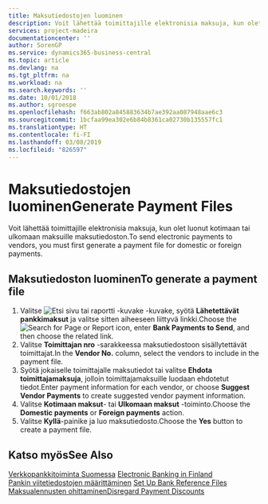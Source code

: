 ```yaml
---
title: Maksutiedostojen luominen
description: Voit lähettää toimittajille elektronisia maksuja, kun olet luonut kotimaan tai ulkomaan maksuille maksutiedoston.
services: project-madeira
documentationcenter: ''
author: SorenGP
ms.service: dynamics365-business-central
ms.topic: article
ms.devlang: na
ms.tgt_pltfrm: na
ms.workload: na
ms.search.keywords: ''
ms.date: 10/01/2018
ms.author: sgroespe
ms.openlocfilehash: f663ab802a845883634b7ae392aa087948aae6c3
ms.sourcegitcommit: 1bcfaa99ea302e6b84b8361ca02730b135557fc1
ms.translationtype: HT
ms.contentlocale: fi-FI
ms.lasthandoff: 03/08/2019
ms.locfileid: "826597"
---
```

# <a name="generate-payment-files"></a><span data-ttu-id="ee519-103">Maksutiedostojen luominen</span><span class="sxs-lookup"><span data-stu-id="ee519-103">Generate Payment Files</span></span>
<span data-ttu-id="ee519-104">Voit lähettää toimittajille elektronisia maksuja, kun olet luonut kotimaan tai ulkomaan maksuille maksutiedoston.</span><span class="sxs-lookup"><span data-stu-id="ee519-104">To send electronic payments to vendors, you must first generate a payment file for domestic or foreign payments.</span></span>  

## <a name="to-generate-a-payment-file"></a><span data-ttu-id="ee519-105">Maksutiedoston luominen</span><span class="sxs-lookup"><span data-stu-id="ee519-105">To generate a payment file</span></span>  

1.  <span data-ttu-id="ee519-106">Valitse ![Etsi sivu tai raportti -kuvake](../../media/ui-search/search_small.png "Etsi sivu tai raportti -kuvake") -kuvake, syötä **Lähetettävät pankkimaksut** ja valitse sitten aiheeseen liittyvä linkki.</span><span class="sxs-lookup"><span data-stu-id="ee519-106">Choose the ![Search for Page or Report](../../media/ui-search/search_small.png "Search for Page or Report icon") icon, enter **Bank Payments to Send**, and then choose the related link.</span></span>  
2.  <span data-ttu-id="ee519-107">Valitse **Toimittajan nro** -sarakkeessa maksutiedostoon sisällytettävät toimittajat.</span><span class="sxs-lookup"><span data-stu-id="ee519-107">In the **Vendor No.** column, select the vendors to include in the payment file.</span></span>  
3.  <span data-ttu-id="ee519-108">Syötä jokaiselle toimittajalle maksutiedot tai valitse **Ehdota toimittajamaksuja**, jolloin toimittajamaksuille luodaan ehdotetut tiedot.</span><span class="sxs-lookup"><span data-stu-id="ee519-108">Enter payment information for each vendor, or choose **Suggest Vendor Payments** to create suggested vendor payment information.</span></span>  
4.  <span data-ttu-id="ee519-109">Valitse **Kotimaan maksut**- tai **Ulkomaan maksut** -toiminto.</span><span class="sxs-lookup"><span data-stu-id="ee519-109">Choose the **Domestic payments** or **Foreign payments** action.</span></span>  
5.  <span data-ttu-id="ee519-110">Valitse **Kyllä**-painike ja luo maksutiedosto.</span><span class="sxs-lookup"><span data-stu-id="ee519-110">Choose the **Yes** button to create a payment file.</span></span>  

## <a name="see-also"></a><span data-ttu-id="ee519-111">Katso myös</span><span class="sxs-lookup"><span data-stu-id="ee519-111">See Also</span></span>  
 <span data-ttu-id="ee519-112">[Verkkopankkitoiminta Suomessa](electronic-banking-in-finland.md) </span><span class="sxs-lookup"><span data-stu-id="ee519-112">[Electronic Banking in Finland](electronic-banking-in-finland.md) </span></span>  
 <span data-ttu-id="ee519-113">[Pankin viitetiedostojen määrittäminen](how-to-set-up-bank-reference-files.md) </span><span class="sxs-lookup"><span data-stu-id="ee519-113">[Set Up Bank Reference Files](how-to-set-up-bank-reference-files.md) </span></span>  
 [<span data-ttu-id="ee519-114">Maksualennusten ohittaminen</span><span class="sxs-lookup"><span data-stu-id="ee519-114">Disregard Payment Discounts</span></span>](how-to-disregard-payment-discounts.md) 
